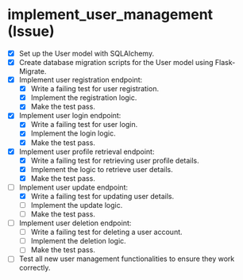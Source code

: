 # implement_user_management (Issue)

- [x] Set up the User model with SQLAlchemy.
- [x] Create database migration scripts for the User model using Flask-Migrate.
- [x] Implement user registration endpoint:
  - [x] Write a failing test for user registration.
  - [x] Implement the registration logic.
  - [x] Make the test pass.
- [x] Implement user login endpoint:
  - [x] Write a failing test for user login.
  - [x] Implement the login logic.
  - [x] Make the test pass.
- [x] Implement user profile retrieval endpoint:
  - [x] Write a failing test for retrieving user profile details.
  - [x] Implement the logic to retrieve user details.
  - [x] Make the test pass.
- [ ] Implement user update endpoint:
  - [x] Write a failing test for updating user details.
  - [ ] Implement the update logic.
  - [ ] Make the test pass.
- [ ] Implement user deletion endpoint:
  - [ ] Write a failing test for deleting a user account.
  - [ ] Implement the deletion logic.
  - [ ] Make the test pass.
- [ ] Test all new user management functionalities to ensure they work correctly.

